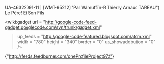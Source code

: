 UA-46322091-11 | [WMT-95212] 'Par Wâmuffïn-R Thierry Arnaud TAREAU") Le Père! Et Son Fils

<wiki:gadget  url = "http://google-code-feed-gadget.googlecode.com/svn/trunk/gadget.xml"
> up\_feeds = "http://google-code-featured.blogspot.com/atom.xml"
> width = "780"   height = "340"  border = "0"
> up\_showaddbutton = "0" />

{"http://feeds.feedburner.com/oneProfileProject972"}